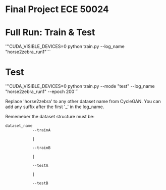 # Final Project ECE 50024

# Full Run: Train & Test
'''CUDA_VISIBLE_DEVICES=0 python train.py --log_name "horse2zebra_run1"```

# Test
'''CUDA_VISIBLE_DEVICES=0 python train.py --mode "test" --log_name "horse2zebra_run1" --epoch 200```

Replace 'horse2zebra' to any other dataset name from CycleGAN. You can add any suffix after the first '_' in the log_name.

Rememeber the dataset structure must be: 

```
dataset_name
            --trainA

            |
            
            --trainB
            
            |
            
            --testA
            
            |
            
            --testB
            
           
